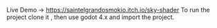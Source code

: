 Live Demo -> https://saintelgrandosmokio.itch.io/sky-shader
To run the project clone it , then use godot 4.x and import the project.
